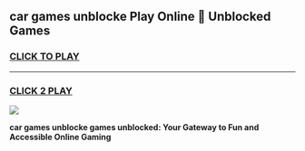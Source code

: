 
## car games unblocke Play Online 👋 Unblocked Games
<h3>
<a href="https://premium.freeplayer.one?title=car_games_unblocke&ref=19F">CLICK TO PLAY</a></h3>
<hr>

<h3>
<a href="https://premium.freeplayer.one?title=car_games_unblocke&ref=19F">CLICK 2 PLAY</a>
  
</h3>

<a href="https://premium.freeplayer.one?title=car_games_unblocke&ref=19F"><img src="https://clearcache.store/games.png"></a>


**car games unblocke games unblocked: Your Gateway to Fun and Accessible Online Gaming**
